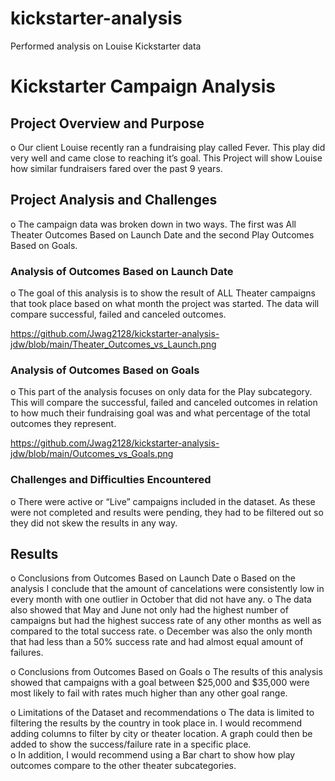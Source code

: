 # kickstarter-analysis
Performed analysis on Louise Kickstarter data


# Kickstarter Campaign Analysis

## Project Overview and Purpose

o	Our client Louise recently ran a fundraising play called Fever.  This play did very well and came close to reaching it’s goal.  This Project will show Louise how similar fundraisers fared over the past 9 years.

## Project Analysis and Challenges

o	The campaign data was broken down in two ways.  The first was All Theater Outcomes Based on Launch Date and the second Play Outcomes Based on Goals.


### Analysis of Outcomes Based on Launch Date

o	The goal of this analysis is to show the result of ALL Theater campaigns that took place based on what month the project was started.  The data will compare successful, failed and canceled outcomes.

https://github.com/Jwag2128/kickstarter-analysis-jdw/blob/main/Theater_Outcomes_vs_Launch.png



### Analysis of Outcomes Based on Goals

o	This part of the analysis focuses on only data for the Play subcategory.  This will compare the successful, failed and canceled outcomes in relation to how much their fundraising goal was and what percentage of the total outcomes they represent.  

https://github.com/Jwag2128/kickstarter-analysis-jdw/blob/main/Outcomes_vs_Goals.png


### Challenges and Difficulties Encountered

o	There were active or “Live” campaigns included in the dataset.  As these were not completed and results were pending, they had to be filtered out so they did not skew the results in any way.  


## Results

o	Conclusions from Outcomes Based on Launch Date
o	Based on the analysis I conclude that the amount of cancelations were consistently low in every month with one outlier in October that did not have any.
o	The data also showed that May and June not only had the highest number of campaigns but had the highest success rate of any other months as well as compared to the total success rate.
o	December was also the only month that had less than a 50% success rate and had almost equal amount of failures.

o	Conclusions from Outcomes Based on Goals
o	The results of this analysis showed that campaigns with a goal between $25,000 and $35,000 were most likely to fail with rates much higher than any other goal range.

o	Limitations of the Dataset and recommendations
o	The data is limited to filtering the results by the country in took place in.  I would recommend adding columns to filter by city or theater location. A graph could then be added to show the success/failure rate in a specific place.  
o	In addition, I would recommend using a Bar chart to show how play outcomes compare to the other theater subcategories.





